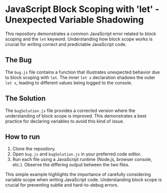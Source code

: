 # JavaScript Block Scoping with 'let' - Unexpected Variable Shadowing

This repository demonstrates a common JavaScript error related to block scoping and the `let` keyword.  Understanding how block scope works is crucial for writing correct and predictable JavaScript code.

## The Bug
The `bug.js` file contains a function that illustrates unexpected behavior due to block scoping with `let`. The inner `let x` declaration shadows the outer `let x`, leading to different values being logged to the console.

## The Solution
The `bugSolution.js` file provides a corrected version where the understanding of block scope is improved. This demonstrates a best practice for declaring variables to avoid this kind of issue.

## How to run
1. Clone the repository.
2. Open `bug.js` and `bugSolution.js` in your preferred code editor.
3. Run each file using a JavaScript runtime (Node.js, browser console, etc.). Observe the differing output between the two files.

This simple example highlights the importance of carefully considering variable scope when writing JavaScript code.  Understanding block scope is crucial for preventing subtle and hard-to-debug errors.